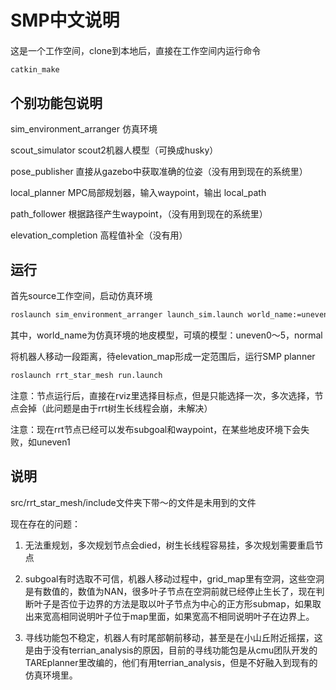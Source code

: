 # SMP中文说明

#### 
这是一个工作空间，clone到本地后，直接在工作空间内运行命令
```bash
catkin_make
```

## 个别功能包说明
sim_environment_arranger 仿真环境

scout_simulator scout2机器人模型（可换成husky）

pose_publisher 直接从gazebo中获取准确的位姿（没有用到现在的系统里）

local_planner MPC局部规划器，输入waypoint，输出 local_path

path_follower 根据路径产生waypoint，（没有用到现在的系统里）

elevation_completion 高程值补全（没有用）

## 运行
首先source工作空间，启动仿真环境
```bash
roslaunch sim_environment_arranger launch_sim.launch world_name:=uneven1
```
其中，world_name为仿真环境的地皮模型，可填的模型：uneven0～5，normal

将机器人移动一段距离，待elevation_map形成一定范围后，运行SMP planner
```bash
roslaunch rrt_star_mesh run.launch
```
注意：节点运行后，直接在rviz里选择目标点，但是只能选择一次，多次选择，节点会掉（此问题是由于rrt树生长线程会崩，未解决）

注意：现在rrt节点已经可以发布subgoal和waypoint，在某些地皮环境下会失败，如uneven1

## 说明
src/rrt_star_mesh/include文件夹下带～的文件是未用到的文件

现在存在的问题：

1. 无法重规划，多次规划节点会died，树生长线程容易挂，多次规划需要重启节点

2. subgoal有时选取不可信，机器人移动过程中，grid_map里有空洞，这些空洞是有数值的，数值为NAN，很多叶子节点在空洞前就已经停止生长了，现在判断叶子是否位于边界的方法是取以叶子节点为中心的正方形submap，如果取出来宽高相同说明叶子位于map里面，如果宽高不相同说明叶子在边界上。

3. 寻线功能包不稳定，机器人有时尾部朝前移动，甚至是在小山丘附近摇摆，这是由于没有terrian_analysis的原因，目前的寻线功能包是从cmu团队开发的TAREplanner里改编的，他们有用terrian_analysis，但是不好融入到现有的仿真环境里。